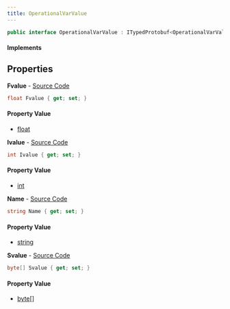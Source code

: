 ```yaml
---
title: OperationalVarValue
---
```


```csharp
public interface OperationalVarValue : ITypedProtobuf<OperationalVarValue>, INativeHandle
```

#### Implements

## Properties

**Fvalue** - [Source Code](https://github.com/swiftly-solution/swiftlys2/blob/main/managed/src/SwiftlyS2.Generated/Protobufs/Interfaces/OperationalVarValue.cs#L19)

```csharp
float Fvalue { get; set; }
```

#### Property Value

- [float](https://learn.microsoft.com/dotnet/api/system.single)

**Ivalue** - [Source Code](https://github.com/swiftly-solution/swiftlys2/blob/main/managed/src/SwiftlyS2.Generated/Protobufs/Interfaces/OperationalVarValue.cs#L16)

```csharp
int Ivalue { get; set; }
```

#### Property Value

- [int](https://learn.microsoft.com/dotnet/api/system.int32)

**Name** - [Source Code](https://github.com/swiftly-solution/swiftlys2/blob/main/managed/src/SwiftlyS2.Generated/Protobufs/Interfaces/OperationalVarValue.cs#L13)

```csharp
string Name { get; set; }
```

#### Property Value

- [string](https://learn.microsoft.com/dotnet/api/system.string)

**Svalue** - [Source Code](https://github.com/swiftly-solution/swiftlys2/blob/main/managed/src/SwiftlyS2.Generated/Protobufs/Interfaces/OperationalVarValue.cs#L22)

```csharp
byte[] Svalue { get; set; }
```

#### Property Value

- [byte](https://learn.microsoft.com/dotnet/api/system.byte)[]

